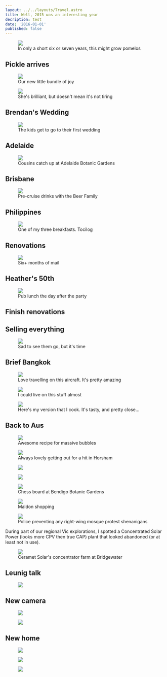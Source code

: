 ```yaml
---
layout: ../../layouts/Travel.astro
title: Well, 2015 was an interesting year
decription: test
date: '2016-01-01'
published: false
---
```


<figure class="image">
<img src="/travel/2015/pomelo.jpg" />
<figcaption>In only a short six or seven years, this might grow pomelos</figcaption>
</figure>

## Pickle arrives

<figure class="image">
<img src="/travel/2015/pickle-arrives.jpg" />
<figcaption>Our new little bundle of joy</figcaption>
</figure>


<figure class="image">
<img src="/travel/2015/pickle-arrives-couch.jpg" />
<figcaption>She's brilliant, but doesn't mean it's not tiring</figcaption>
</figure>




## Brendan's Wedding

<figure class="image">
<img src="/travel/2015/brendons-wedding.jpg" />
<figcaption>The kids get to go to their first wedding</figcaption>
</figure>



## Adelaide

<figure class="image">
<img src="/travel/2015/adelaide-gardens.jpg" />
<figcaption>Cousins catch up at Adelaide Botanic Gardens</figcaption>
</figure>


## Brisbane

<figure class="image">
<img src="/travel/2015/brisbane-family-meal.jpg" />
<figcaption>Pre-cruise drinks with the Beer Family</figcaption>
</figure>


## Philippines

<figure class="image">
<img src="/travel/2015/tocilog.jpg" />
<figcaption>One of my three breakfasts. Tocilog</figcaption>
</figure>


## Renovations

<figure class="image">
<img src="/travel/2015/mail.jpg" />
<figcaption>Six+ months of mail</figcaption>
</figure>


## Heather's 50th

<figure class="image">
<img src="/travel/2015/heathers-50th.jpg" />
<figcaption>Pub lunch the day after the party</figcaption>
</figure>


## Finish renovations



## Selling everything

<figure class="image">
<img src="/travel/2015/vehicles.jpg" />
<figcaption>Sad to see them go, but it's time</figcaption>
</figure>


## Brief Bangkok

<figure class="image">
<img src="/travel/2015/a380.jpg" />
<figcaption>Love travelling on this aircraft. It's pretty amazing</figcaption>
</figure>

<figure class="image">
<img src="/travel/2015/bkk-kana-moo-grob.jpg" />
<figcaption>I could live on this stuff almost</figcaption>
</figure>

<figure class="image">
<img src="/travel/2015/kana-moo-grob.jpg" />
<figcaption>Here's my version that I cook. It's tasty, and pretty close...</figcaption>
</figure>


## Back to Aus

<figure class="image">
<img src="/travel/2015/bubbles.jpg" />
<figcaption>Awesome recipe for massive bubbles</figcaption>
</figure>

<figure class="image">
<img src="/travel/2015/golf-horsham.jpg" />
<figcaption>Always lovely getting out for a hit in Horsham</figcaption>
</figure>

<figure class="image">
<img src="/travel/2015/hay.jpg" />
<figcaption></figcaption>
</figure>

<figure class="image">
<img src="/travel/2015/horsham-show.jpg" />
<figcaption></figcaption>
</figure>

<figure class="image">
<img src="/travel/2015/chess-board.jpg" />
<figcaption>Chess board at Bendigo Botanic Gardens</figcaption>
</figure>

<figure class="image">
<img src="/travel/2015/maldon.jpg" />
<figcaption>Maldon shopping</figcaption>
</figure>

<figure class="image">
<img src="/travel/2015/police-presence.jpg" />
<figcaption>Police preventing any right-wing mosque protest shenanigans</figcaption>
</figure>

During part of our regional Vic explorations, I spotted a Concentrated Solar Power (looks more CPV then true CAP) plant that looked abandoned (or at least not in use). 

<figure class="image">
<img src="/travel/2015/solar-concentrator.jpg" />
<figcaption>Ceramet Solar's concentrator farm at Bridgewater</figcaption>
</figure>


## Leunig talk

<figure class="image">
<img src="/travel/2015/leunig.jpg" />
<figcaption></figcaption>
</figure>

## New camera

<figure class="image">
<img src="/travel/2015/squigglebug-five.jpg" />
<figcaption></figcaption>
</figure>

<figure class="image">
<img src="/travel/2015/ballerina.jpg" />
<figcaption></figcaption>
</figure>


## New home

<figure class="image">
<img src="/travel/2015/melbourne-night.jpg" />
<figcaption></figcaption>
</figure>

<figure class="image">
<img src="/travel/2015/melbourne.jpg" />
<figcaption></figcaption>
</figure>

<figure class="image">
<img src="/travel/2015/christmas-ride.jpg" />
<figcaption></figcaption>
</figure>
